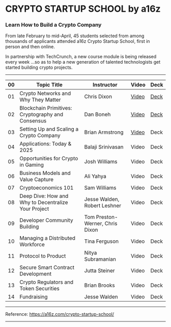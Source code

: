# CRYPTO STARTUP SCHOOL by a16z

### Learn How to Build a Crypto Company

From late February to mid-April, 45 students selected from among thousands of applicants attended a16z Crypto Startup School, first in person and then online.

In partnership with TechCrunch, a new course module is being released every week ...so as to help a new generation of talented technologists get started building crypto projects.

***


| 00 | Topic Title                                         | Instructor       | Video | Deck  |
|----|-----------------------------------------------------|-------------|-----|-----|
| 01 | Crypto Networks and Why They Matter                 | Chris Dixon                     | [Video](https://a16z.com/crypto-startup-school/#modal-video-1) | [Deck](decks/Chris_Dixon-What_Are_Blockchains_And_What_Are_They_Good_For.pdf) |
| 02 | Blockchain Primitives: Cryptography and Consensus   | Dan Boneh                       | [Video](https://a16z.com/crypto-startup-school/#modal-video-2) | [Deck](decks/Dan_Boneh-Blockchain_Primitives.pdf) |
| 03 | Setting Up and Scaling a Crypto Company             | Brian Armstrong                 | [Video](https://a16z.com/crypto-startup-school/#modal-video-3) | Deck |
| 04 | Applications: Today & 2025                          | Balaji Srinivasan               | Video | Deck |
| 05 | Opportunities for Crypto in Gaming                  | Josh Williams                   | Video | Deck |
| 06 | Business Models and Value Capture                   | Ali Yahya                       | Video | Deck |
| 07 | Cryptoeconomics 101                                 | Sam Williams                    | Video | Deck |
| 08 | Deep Dive: How and Why to Decentralize Your Project | Jesse Walden, Robert Leshner    | Video | Deck |
| 09 | Developer Community Building                        | Tom Preston-Werner, Chris Dixon | Video | Deck |
| 10 | Managing a Distributed Workforce                    | Tina Ferguson                   | Video | Deck |
| 11 | Protocol to Product                                 | Nitya Subramanian               | Video | Deck |
| 12 | Secure Smart Contract Development                   | Jutta Steiner                   | Video | Deck |
| 13 | Crypto Regulators and Token Securities              | Brian Brooks                    | Video | Deck |
| 14 | Fundraising                                         | Jesse Walden                    | Video | Deck |

***

Reference: https://a16z.com/crypto-startup-school/
***
